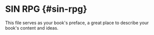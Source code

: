 # SIN RPG {#sin-rpg}

This file serves as your book&#039;s preface, a great place to describe your book&#039;s content and ideas.